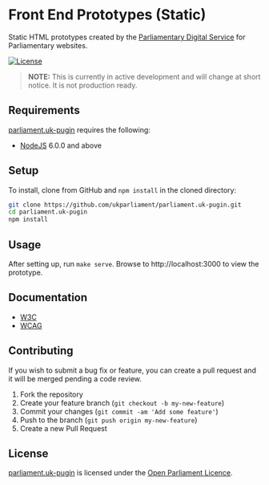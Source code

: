 # Front End Prototypes (Static)
Static HTML prototypes created by the [Parliamentary Digital Service][pds] for Parliamentary websites.

[![License][shield-license]][info-license]

> **NOTE:** This is currently in active development and will change at short notice. It is not production ready.

## Requirements
[parliament.uk-pugin][parliament.uk-pugin] requires the following:

* [NodeJS][nodejs] 6.0.0 and above

## Setup
To install, clone from GitHub and `npm install` in the cloned directory:

```bash
git clone https://github.com/ukparliament/parliament.uk-pugin.git
cd parliament.uk-pugin
npm install
```

## Usage
After setting up, run `make serve`. Browse to http://localhost:3000 to view the prototype.

## Documentation
* [W3C](doc/W3C.md)
* [WCAG](doc/WCAG.md)

## Contributing
If you wish to submit a bug fix or feature, you can create a pull request and it will be merged pending a code review.

1. Fork the repository
1. Create your feature branch (`git checkout -b my-new-feature`)
1. Commit your changes (`git commit -am 'Add some feature'`)
1. Push to the branch (`git push origin my-new-feature`)
1. Create a new Pull Request

## License
[parliament.uk-pugin][parliament.uk-pugin] is licensed under the [Open Parliament Licence][info-license].

[nodejs]:          		  http://nodejs.org
[pug-cli]:         		  https://github.com/pugjs/pug-cli

[parliament.uk-pugin]:  https://github.com/ukparliament/parliament.uk-pugin
[pds]:             		  https://www.parliament.uk/mps-lords-and-offices/offices/bicameral/parliamentary-digital-service/

[info-license]:    	  	http://www.parliament.uk/site-information/copyright/open-parliament-licence/
[shield-license]:  		  https://img.shields.io/badge/license-Open%20Parliament%20Licence-blue.svg
